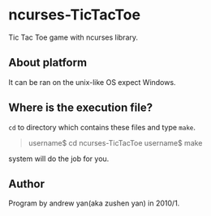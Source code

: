 # ncurses-TicTacToe
Tic Tac Toe game with ncurses library.

## About platform
It can be ran on the unix-like OS expect Windows.

## Where is the execution file?
`cd` to directory which contains these files and type `make`.

> username$ cd ncurses-TicTacToe
> username$ make

system will do the job for you.

## Author
Program by andrew yan(aka zushen yan) in 2010/1.
